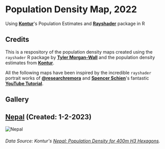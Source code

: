 # Population Density Map, 2022
Using **[Kontur](https://www.kontur.io/)**'s Population Estimates and **[Rayshader](https://www.rayshader.com/)** package in R

## Credits

This is a respository of the population density maps created using the `rayshader` R package by **[Tyler Morgan-Wall](https://twitter.com/tylermorganwall)** and the population density estimates from **[Kontur](https://data.humdata.org/dataset/kontur-population-dataset)**.

All the following maps have been inspired by the incredible `rayshader` portrait works of **[@researchremora](https://twitter.com/researchremora)** and **[Spencer Schien](https://github.com/Pecners)**'s fantastic **[YouTube Tutorial](https://www.youtube.com/watch?v=zgFXVhmKNbU&t)**.


## Gallery

## **[Nepal](https://github.com/ar-puuk/Population-Density-Maps/tree/main/Nepal)** (Created: 1-2-2023)

 ![Nepal](https://github.com/ar-puuk/Population-Density-Maps/blob/main/Nepal/Plots/final_plot_edited.png)
###### Data Source: Kontur's [Nepal: Population Density for 400m H3 Hexagons](https://data.humdata.org/dataset/kontur-population-nepal).
